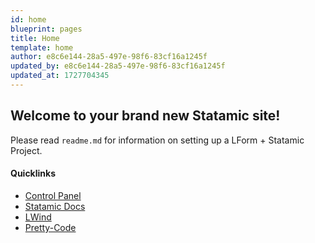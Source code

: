 ```yaml
---
id: home
blueprint: pages
title: Home
template: home
author: e8c6e144-28a5-497e-98f6-83cf16a1245f
updated_by: e8c6e144-28a5-497e-98f6-83cf16a1245f
updated_at: 1727704345
---
```

## Welcome to your brand new Statamic site!

Please read `readme.md` for information on setting up a LForm + Statamic Project. 

#### Quicklinks
- [Control Panel](/cp)
- [Statamic Docs](https://statamic.dev)
- [LWind](https://github.com/lform/lwind)
- [Pretty-Code](https://github.com/lform/pretty-code/)